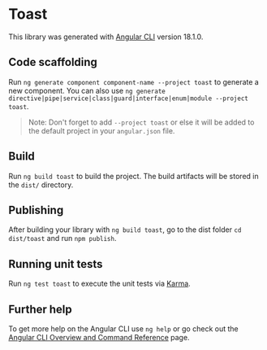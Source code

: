 # Toast

This library was generated with [Angular CLI](https://github.com/angular/angular-cli) version 18.1.0.

## Code scaffolding

Run `ng generate component component-name --project toast` to generate a new component. You can also use `ng generate directive|pipe|service|class|guard|interface|enum|module --project toast`.
> Note: Don't forget to add `--project toast` or else it will be added to the default project in your `angular.json` file. 

## Build

Run `ng build toast` to build the project. The build artifacts will be stored in the `dist/` directory.

## Publishing

After building your library with `ng build toast`, go to the dist folder `cd dist/toast` and run `npm publish`.

## Running unit tests

Run `ng test toast` to execute the unit tests via [Karma](https://karma-runner.github.io).

## Further help

To get more help on the Angular CLI use `ng help` or go check out the [Angular CLI Overview and Command Reference](https://angular.dev/tools/cli) page.
